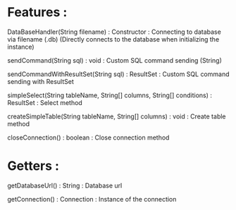 # Features :

DataBaseHandler(String filename) : Constructor : Connecting to database via filename (.db) (Directly connects to the database when initializing the instance)

sendCommand(String sql) : void : Custom SQL command sending (String)

sendCommandWithResultSet(String sql) : ResultSet : Custom SQL command sending with ResultSet

simpleSelect(String tableName, String[] columns, String[] conditions) : ResultSet : Select method

createSimpleTable(String tableName, String[] columns) : void : Create table method

closeConnection() : boolean : Close connection method

# Getters :

getDatabaseUrl() : String : Database url

getConnection() : Connection : Instance of the connection

